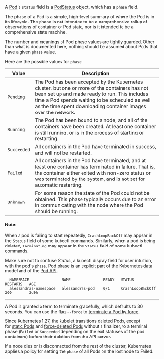 A [Pod](Pod.md)'s `status` field is a [PodStatus](https://kubernetes.io/docs/reference/generated/kubernetes-api/v1.31/#podstatus-v1-core) object, which has a `phase` field.

The phase of a Pod is a simple, high-level summary of where the Pod is in its lifecycle. The phase is not intended to be a comprehensive rollup of observations of container or Pod state, nor is it intended to be a comprehensive state machine.

The number and meanings of Pod phase values are tightly guarded. Other than what is documented here, nothing should be assumed about Pods that have a given `phase` value.

Here are the possible values for `phase`:

|Value|Description|
|---|---|
|`Pending`|The Pod has been accepted by the Kubernetes cluster, but one or more of the containers has not been set up and made ready to run. This includes time a Pod spends waiting to be scheduled as well as the time spent downloading container images over the network.|
|`Running`|The Pod has been bound to a node, and all of the containers have been created. At least one container is still running, or is in the process of starting or restarting.|
|`Succeeded`|All containers in the Pod have terminated in success, and will not be restarted.|
|`Failed`|All containers in the Pod have terminated, and at least one container has terminated in failure. That is, the container either exited with non-zero status or was terminated by the system, and is not set for automatic restarting.|
|`Unknown`|For some reason the state of the Pod could not be obtained. This phase typically occurs due to an error in communicating with the node where the Pod should be running.|

#### Note:

When a pod is failing to start repeatedly, `CrashLoopBackOff` may appear in the `Status` field of some kubectl commands. Similarly, when a pod is being deleted, `Terminating` may appear in the `Status` field of some kubectl commands.

Make sure not to confuse _Status_, a kubectl display field for user intuition, with the pod's `phase`. Pod phase is an explicit part of the Kubernetes data model and of the [Pod API](https://kubernetes.io/docs/reference/kubernetes-api/workload-resources/pod-v1/).

```
  NAMESPACE               NAME               READY   STATUS             RESTARTS   AGE
  alessandras-namespace   alessandras-pod    0/1     CrashLoopBackOff   200        2d9h
```

---

A Pod is granted a term to terminate gracefully, which defaults to 30 seconds. You can use the flag `--force` to [terminate a Pod by force](https://kubernetes.io/docs/concepts/workloads/pods/pod-lifecycle/#pod-termination-forced).

Since Kubernetes 1.27, the kubelet transitions deleted Pods, except for [static Pods](https://kubernetes.io/docs/tasks/configure-pod-container/static-pod/) and [force-deleted Pods](https://kubernetes.io/docs/concepts/workloads/pods/pod-lifecycle/#pod-termination-forced) without a finalizer, to a terminal phase (`Failed` or `Succeeded` depending on the exit statuses of the pod containers) before their deletion from the API server.

If a node dies or is disconnected from the rest of the cluster, Kubernetes applies a policy for setting the `phase` of all Pods on the lost node to Failed.